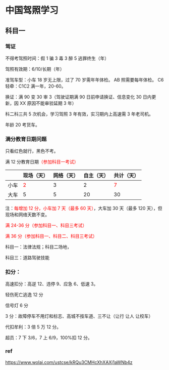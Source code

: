 # 中国驾照学习

## 科目一

### 驾证

不得考驾照时间：假 1 骗 3 毒 3 醉 5 逃罪终生（年）

驾照有效期：6/10/长期（年）

准驾车型：小车 18 岁无上限，过了 70 岁需年年体检。 AB 照需要每年体检。 C6 轻牵：C1C2 满一年，20-60。

换证：满 90 变 30 审 3（驾驶证期满 90 日前申请换证、信息变化 30 日内更新，因 XX 原因不能审验延期 3 年）

科二科三共 5 次机会，学习驾照 3 年有效，实习期内上高速需 3 年老司机。

年龄 20 考货车。

### 满分教育日期问题

只看红色就行，黑色不考。

满 12 分教育日期<font color="#FF0000">（参加科目一考试）</font>

|      | 现场（天）                     | 网络（天） | 自主（天） | 共计（天）                     |
| ---- | ------------------------------ | ---------- | ---------- | ------------------------------ |
| 小车 | <font color="#FF0000">2</font> | 3          | 2          | <font color="#FF0000">7</font> |
| 大车 | 5                              | 5          | 20         | 30                             |

注：<font color="#FF0000">每增加 12 分，小车加 7 天（最多 60 天）</font>，大车加 30 天（最多 120 天），但现场和网络天数不变。

<font color="#FF0000">满 24-36 分（参加科目一、科目三考试）</font>

<font color="#FF0000">满 36 分（参加科目一、科目二、科目三考试）</font>

科目一：法律法规；科目二场地，

科目三：道路驾驶技能

### 扣分：

高速扣分：高逆 12、违停 9、应急 6、低速 3。

轻伤死亡逃逸 12 分

信号灯 6 分

3 分：故障停车不用灯和标志、高城不按车道、三不让（让行 让人 让校车）

代扣牟利：3 倍 5 万 12 分。

超员：7 下 3/6，7 上 6/9，100%扣 12 分。

### ref

https://www.wolai.com/ustcse/kRQu3CMHcXhXAXj1aWNb4z
